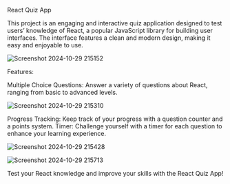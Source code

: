 React Quiz App

This project is an engaging and interactive quiz application designed to test users’ knowledge of React, a popular JavaScript library for building user interfaces.
The interface features a clean and modern design, making it easy and enjoyable to use.

![Screenshot 2024-10-29 215152](https://github.com/user-attachments/assets/a3629b3c-31cc-4e65-98dc-14551eb7e845)

Features:

Multiple Choice Questions: Answer a variety of questions about React, ranging from basic to advanced levels.

![Screenshot 2024-10-29 215310](https://github.com/user-attachments/assets/bfb11c4c-a39a-4679-b293-e3f500e5c8c3)

Progress Tracking: Keep track of your progress with a question counter and a points system.
Timer: Challenge yourself with a timer for each question to enhance your learning experience.

![Screenshot 2024-10-29 215428](https://github.com/user-attachments/assets/0f351d54-26d2-4792-8dbe-c07cb1e9dde6)


![Screenshot 2024-10-29 215713](https://github.com/user-attachments/assets/faec5559-3c82-462d-bcb7-9613cbaaf4cf)

Test your React knowledge and improve your skills with the React Quiz App!
